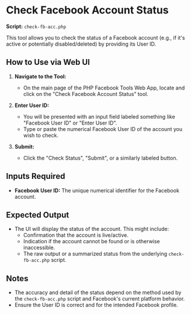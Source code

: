 # Check Facebook Account Status

**Script:** `check-fb-acc.php`

This tool allows you to check the status of a Facebook account (e.g., if it's active or potentially disabled/deleted) by providing its User ID.

## How to Use via Web UI

1.  **Navigate to the Tool:**
    *   On the main page of the PHP Facebook Tools Web App, locate and click on the "Check Facebook Account Status" tool.

2.  **Enter User ID:**
    *   You will be presented with an input field labeled something like "Facebook User ID" or "Enter User ID".
    *   Type or paste the numerical Facebook User ID of the account you wish to check.

3.  **Submit:**
    *   Click the "Check Status", "Submit", or a similarly labeled button.

## Inputs Required

*   **Facebook User ID:** The unique numerical identifier for the Facebook account.

## Expected Output

*   The UI will display the status of the account. This might include:
    *   Confirmation that the account is live/active.
    *   Indication if the account cannot be found or is otherwise inaccessible.
    *   The raw output or a summarized status from the underlying `check-fb-acc.php` script.

## Notes

*   The accuracy and detail of the status depend on the method used by the `check-fb-acc.php` script and Facebook's current platform behavior.
*   Ensure the User ID is correct and for the intended Facebook profile.
